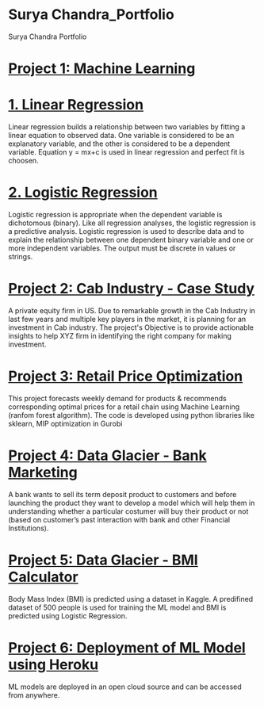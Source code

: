 # Surya Chandra_Portfolio
Surya Chandra Portfolio

# [Project 1: Machine Learning](https://github.com/ksuryachandra/Machine-Learning)
# [1. Linear Regression](https://github.com/ksuryachandra/Machine-Learning/tree/main/Linear%20Regression)
Linear regression builds a relationship between two variables by fitting a linear equation to observed data. One variable is considered to be an explanatory variable, and the other is considered to be a dependent variable. Equation y = mx+c is used in linear regression and perfect fit is choosen.  

# [2. Logistic Regression](https://github.com/ksuryachandra/Machine-Learning/tree/main/Logistic%20Regression)
Logistic regression is appropriate when the dependent variable is dichotomous (binary).  Like all regression analyses, the logistic regression is a predictive analysis. Logistic regression is used to describe data and to explain the relationship between one dependent binary variable and one or more independent variables. The output must be discrete in values or strings. 

# [Project 2: Cab Industry - Case Study](https://github.com/ksuryachandra/G2M-Case-study)
A private equity firm in US. Due to remarkable growth in the Cab Industry in last few years and multiple key players in the market, it is planning for an investment in Cab industry. The project's Objective is to provide actionable insights to help XYZ firm in identifying the right company for making investment.

# [Project 3: Retail Price Optimization](https://github.com/ksuryachandra/Retail-Price-Optimization)
This project forecasts weekly demand for products & recommends corresponding optimal prices for a retail chain using Machine Learning (ranfom forest algorithm). The code is developed using python libraries like sklearn, MIP optimization in Gurobi

# [Project 4: Data Glacier - Bank Marketing](https://github.com/ksuryachandra/Bank_Week_7-)
A bank wants to sell its term deposit product to customers and before launching the product they want to develop a model which will help them in understanding whether a particular costumer will buy their product or not (based on customer’s past interaction with bank and other Financial Institutions).

# [Project 5: Data Glacier - BMI Calculator](https://github.com/karanamsuryachandra/BMI-Calculator)
Body Mass Index (BMI) is predicted using a dataset in Kaggle. A predifined dataset of 500 people is used for training the ML model and BMI is predicted using Logistic Regression. 

# [Project 6: Deployment of ML Model using Heroku](https://github.com/ksuryachandra/Heroku-Demo)
ML models are deployed in an open cloud source and can  be accessed from anywhere.

